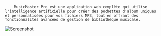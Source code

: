         MusicMaster Pro est une application web complète qui utilise l'intelligence artificielle pour créer des pochettes d'album uniques et personnalisées pour vos fichiers MP3, tout en offrant des fonctionnalités avancées de gestion de bibliothèque musicale.
![Screenshot]([chemin/vers/image.png](https://github.com/Hylst/music_data_manager/)name_cover_mp3_ai,deal_schreenshot.png)
